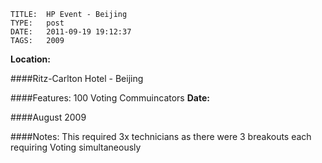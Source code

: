     
    TITLE: 	HP Event - Beijing	
    TYPE: 	post	
    DATE: 	2011-09-19 19:12:37	
    TAGS: 	2009	


**Location:**

 ####Ritz-Carlton Hotel - Beijing



 ####Features:
 100 Voting Commuincators
**Date:**

 ####August 2009



 ####Notes:
 This required 3x technicians as there were 3 breakouts each requiring Voting simultaneously








